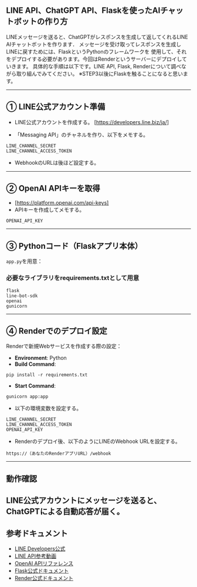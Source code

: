 ## LINE API、ChatGPT API、Flaskを使ったAIチャットボットの作り方
LINEメッセージを送ると、ChatGPTがレスポンスを生成して返してくれるLINE AIチャットボットを作ります．
メッセージを受け取ってレスポンスを生成しLINEに戻すためには、FlaskというPythonのフレームワークを
使用して、それをデプロイする必要があります。今回はRenderというサーバーにデプロイしていきます。
具体的な手順は以下です。LINE API, Flask, Renderについて調べながら取り組んでみてください。
※STEP3以後にFlaskを触ることになると思います。

---

## ① LINE公式アカウント準備
- LINE公式アカウントを作成する。
  [https://developers.line.biz/ja/]

- 「Messaging API」のチャネルを作り、以下をメモする。
```
LINE_CHANNEL_SECRET
LINE_CHANNEL_ACCESS_TOKEN
```
- WebhookのURLは後ほど設定する。

---

## ② OpenAI APIキーを取得
- [https://platform.openai.com/api-keys]
- APIキーを作成してメモする。
```
OPENAI_API_KEY
```
---

## ③ Pythonコード（Flaskアプリ本体）

`app.py`を用意：

### 必要なライブラリをrequirements.txtとして用意

```
flask
line-bot-sdk
openai
gunicorn
```

---

## ④ Renderでのデプロイ設定

Renderで新規Webサービスを作成する際の設定：

- **Environment**: Python
- **Build Command**:
```
pip install -r requirements.txt
```
- **Start Command**:
```
gunicorn app:app
```

- 以下の環境変数を設定する。
```
LINE_CHANNEL_SECRET
LINE_CHANNEL_ACCESS_TOKEN
OPENAI_API_KEY
```

- Renderのデプロイ後、以下のようにLINEのWebhook URLを設定する。
```
https://（あなたのRenderアプリURL）/webhook
```
---
## 動作確認
LINE公式アカウントにメッセージを送ると、ChatGPTによる自動応答が届く。
---

## 参考ドキュメント
- [LINE Developers公式](https://developers.line.biz/ja/)
- [LINE API参考動画](https://www.youtube.com/watch?v=T0KAE2kq2Xo)
- [OpenAI APIリファレンス](https://platform.openai.com/docs/introduction)
- [Flask公式ドキュメント](https://flask.palletsprojects.com/)
- [Render公式ドキュメント](https://render.com/docs)